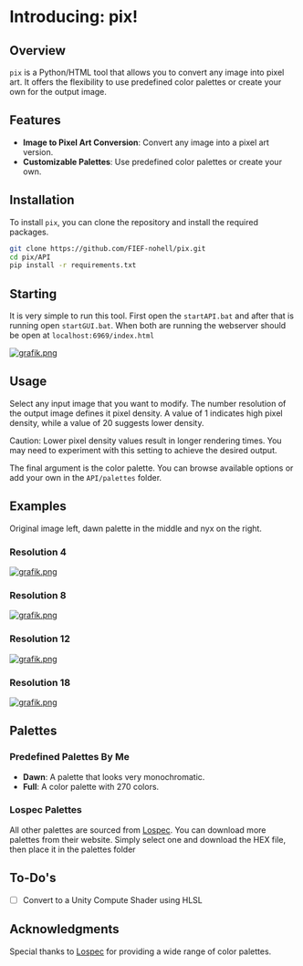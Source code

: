 # Introducing: pix!

## Overview

`pix` is a Python/HTML tool that allows you to convert any image into pixel art. It offers the flexibility to use predefined color palettes or create your own for the output image.

## Features

- **Image to Pixel Art Conversion**: Convert any image into a pixel art version.
- **Customizable Palettes**: Use predefined color palettes or create your own.

## Installation

To install `pix`, you can clone the repository and install the required packages.

```bash
git clone https://github.com/FIEF-nohell/pix.git
cd pix/API
pip install -r requirements.txt
```

## Starting

It is very simple to run this tool. First open the `startAPI.bat` and after that is running open `startGUI.bat`. 
When both are running the webserver should be open at `localhost:6969/index.html` 

[![grafik.png](https://i.postimg.cc/GpzMMDGX/grafik.png)](https://postimg.cc/VSrBvd7t)


## Usage

Select any input image that you want to modify. The number resolution of the output image defines it pixel density. A value of 1 indicates high pixel density, while a value of 20 suggests lower density.

Caution: Lower pixel density values result in longer rendering times. You may need to experiment with this setting to achieve the desired output.

The final argument is the color palette. You can browse available options or add your own in the `API/palettes` folder.


## Examples

Original image left, dawn palette in the middle and nyx on the right.

### Resolution 4
[![grafik.png](https://i.postimg.cc/qRPzNyT1/grafik.png)](https://postimg.cc/WF72KDtZ)

### Resolution 8
[![grafik.png](https://i.postimg.cc/bvbvKdbb/grafik.png)](https://postimg.cc/wtqHNqwT)

### Resolution 12
[![grafik.png](https://i.postimg.cc/5yjWWkGG/grafik.png)](https://postimg.cc/kRrpxw7F)

### Resolution 18
[![grafik.png](https://i.postimg.cc/fTmDz1kn/grafik.png)](https://postimg.cc/4mfrwLzB)

## Palettes

### Predefined Palettes By Me

- **Dawn**: A palette that looks very monochromatic.
- **Full**: A color palette with 270 colors.
  
### Lospec Palettes

All other palettes are sourced from [Lospec](https://lospec.com). You can download more palettes from their website. Simply select one and download the HEX file, then place it in the palettes folder

## To-Do's
- [ ] Convert to a Unity Compute Shader using HLSL

## Acknowledgments

Special thanks to [Lospec](https://lospec.com) for providing a wide range of color palettes.
